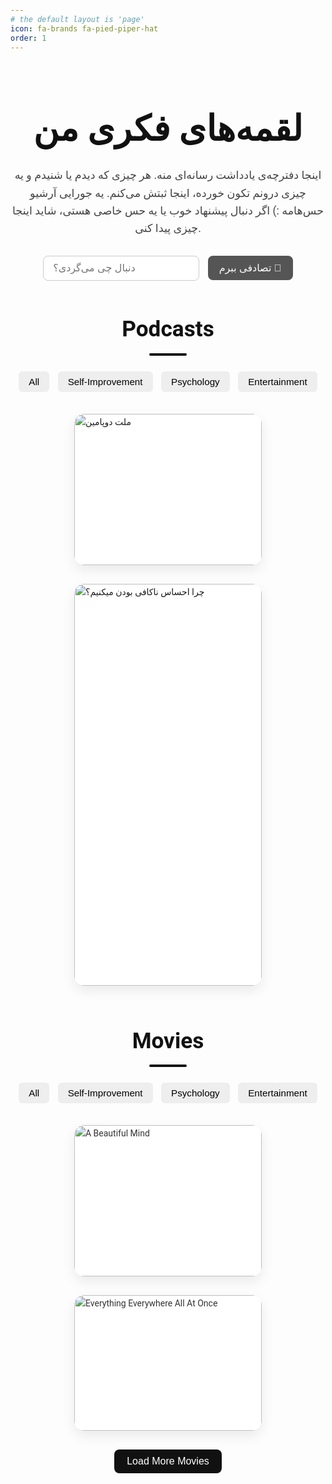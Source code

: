 ```yaml
---
# the default layout is 'page'
icon: fa-brands fa-pied-piper-hat
order: 1
---
```

<html lang="en">
<head>
  <meta charset="UTF-8" />
  <title>My Mind Snacks</title>
  <link href="https://fonts.googleapis.com/css2?family=Vazirmatn:wght@400;600&display=swap" rel="stylesheet">
  <style>
    body {
      font-family: 'Vazirmatn', 'Roboto', sans-serif;
      background: none;
      color: #333;
      line-height: 1.6;
      padding: 40px 20px;
    }
    header {
      text-align: center;
      margin-bottom: 30px;
    }
    header h1 {
      font-family: 'Vazirmatn', 'Roboto', sans-serif;
      font-size: 3.5rem;
      margin-bottom: 15px;
      color: #111;
    }
    header p.description {
      font-size: 1.1rem;
      color: #444;
      max-width: 700px;
      margin: 0 auto 30px;
    }
    .search-bar {
      text-align: center;
      margin-bottom: 40px;
    }
    .search-bar input {
      padding: 10px 15px;
      font-size: 1rem;
      border-radius: 8px;
      border: 1px solid #ccc;
      width: 250px;
      max-width: 90%;
    }
    .search-bar button {
      margin-left: 10px;
      padding: 10px 18px;
      font-size: 1rem;
      border-radius: 8px;
      background-color: #555;
      color: white;
      border: none;
      cursor: pointer;
    }
    section {
      margin-bottom: 60px;
    }
    section h2 {
      font-family: 'Vazirmatn', 'Roboto', sans-serif;
      margin-bottom: 20px;
      font-size: 2.2rem;
      text-align: center;
      color: #111;
      position: relative;
    }
    section h2::after {
      font-family: 'Vazirmatn', 'Roboto', sans-serif;
      content: "";
      display: block;
      width: 60px;
      height: 4px;
      background: #111;
      margin: 10px auto 0;
      border-radius: 2px;
    }
    .filter-buttons {
      text-align: center;
      margin-bottom: 30px;
    }
    .filter-buttons button {
      margin: 5px;
      padding: 8px 16px;
      font-family: 'Montserrat', sans-serif;
      font-size: 0.95rem;
      background: #eee;
      border: none;
      border-radius: 6px;
      cursor: pointer;
      transition: background-color 0.3s;
    }
    .filter-buttons button:hover {
      background-color: #ccc;
    }
    .cards-container { 
      display: flex;
      flex-wrap: wrap;
      justify-content: center;
      gap: 30px;
    }
    .card { 
      background: #fff;
      border-radius: 16px;
      box-shadow: 0 8px 20px rgba(0, 0, 0, 0.08);
      overflow: hidden;
      max-width: 300px;
      transition: transform 0.3s ease, box-shadow 0.3s ease;
      display: none;
    }
    .card.visible {
      display: block;
    }
    .card:hover {
      transform: translateY(-8px);
      box-shadow: 0 12px 24px rgba(0, 0, 0, 0.15);
    }
    .card img {
      width: 100%;
      height: auto;
      display: block;
    }
    .card-content {
      padding: 20px 18px;
    }
    .card-content h3 {
      margin-bottom: 12px;
      font-family: 'Montserrat', sans-serif;
      font-size: 1.4rem;
      color: #222;
    }
    .card-content p {
      font-size: 1rem;
      color: #555;
    }
    .card-content h3 a {
      font-family: 'Vazirmatn', sans-serif;
      font-weight: 600;
    }
    .card-content h3 a {
      text-decoration: none;
      color:rgb(187, 141, 14);
      transition: color 0.3s;
    }
    .card-content h3 a:hover {
      color:rgb(27, 111, 207);
    }
    .emotion-tag {
      display: inline-block;
      background-color: #fffae6;
      color: #6c4c01;
      border: 1px solid #ffe08a;
      border-left: 6px solid #ffbf00;
      border-radius: 12px;
      padding: 8px 14px;
      font-size: 0.95rem;
      font-family: 'Vazirmatn', sans-serif;
      font-weight: 500;
      margin-top: 14px;
      box-shadow: 0 2px 6px rgba(0, 0, 0, 0.05);
      max-width: 100%;
      word-break: break-word;
      line-height: 1.5;
    }
    .load-more {
      display: block;
      margin: 30px auto 0;
      padding: 10px 20px;
      font-size: 1rem;
      font-family: 'Montserrat', sans-serif;
      background-color: #111;
      color: white;
      border: none;
      border-radius: 8px;
      cursor: pointer;
      transition: background-color 0.3s;
    }
    .load-more:hover {
      background-color: #333;
    }
    @media (max-width: 768px) {
      .cards-container {
        flex-direction: column;
        align-items: center;
      }
    }
  </style>
</head>
<body>
  <header>
    <h1>لقمه‌های فکری من</h1>
    <p class="description">
      اینجا دفترچه‌ی یادداشت رسانه‌ای منه. هر چیزی که دیدم یا شنیدم و یه چیزی درونم تکون خورده، اینجا ثبتش می‌کنم. یه جورایی آرشیو حس‌هامه :) اگر دنبال پیشنهاد خوب یا یه حس خاصی هستی، شاید اینجا چیزی پیدا کنی.
    </p>
  </header>

  <div class="search-bar">
    <input id="searchBox" type="text" placeholder="دنبال چی می‌گردی؟" onkeyup="searchCards()" />
    <button onclick="pickRandomCard()">تصادفی ببرم 🎲</button>
  </div>

  <section id="podcasts">
    <h2>Podcasts</h2>
    <div class="filter-buttons">
      <button onclick="filterCards('podcast-cards', 'all')">All</button>
      <button onclick="filterCards('podcast-cards', 'self')">Self-Improvement</button>
      <button onclick="filterCards('podcast-cards', 'psych')">Psychology</button>
      <button onclick="filterCards('podcast-cards', 'ent')">Entertainment</button>
    </div>
    <div class="cards-container" id="podcast-cards">
      <div class="card visible" data-category="self">
        <a href="https://bpluspodcast.com/podcast/seventh-season/%d9%85%d9%84%d8%aa-%d8%af%d9%88%d9%be%d8%a7%d9%85%db%8c%d9%86-%d9%be%db%8c%d8%af%d8%a7%da%a9%d8%b1%d8%af%d9%86-%d8%aa%d8%b9%d8%a7%d8%af%d9%84-%d8%af%d8%b1-%d8%b9%d8%b5%d8%b1-%d9%84%d8%b0%d8%aa/" target="_blank">
          <img src="https://bpluspodcast.com/wp-content/uploads/2025/03/E104-Main.png" alt="ملت دوپامین">
        </a>
        <div class="card-content">
          <h3><a href="https://bpluspodcast.com/podcast/seventh-season/%d9%85%d9%84%d8%aa-%d8%af%d9%88%d9%be%d8%a7%d9%85%db%8c%d9%86-%d9%be%db%8c%d8%af%d8%a7%da%a9%d8%b1%d8%af%d9%86-%d8%aa%d8%b9%d8%a7%d8%af%d9%84-%d8%af%d8%b1-%d8%b9%d8%b5%d8%b1-%d9%84%d8%b0%d8%aa/" target="_blank">ملت دوپامین</a></h3>
          <p>یکی از بهترین اپیزود هایی که وقتی گوش کردم دیدم چقدر منم ! مخصوصا قسمت الاکلنگ</p>
        </div>
      </div>
      <div class="card visible" data-category="self">
        <a href="https://castbox.fm/episode/id5278661-id574121324?country=gb" target="_blank">
          <img src="https://locomo.tips/podcast/ep8.jpg" alt="چرا احساس ناکافی بودن میکنیم؟">
        </a>
        <div class="card-content">
          <h3><a href="https://castbox.fm/episode/id5278661-id574121324?country=gb" target="_blank">چرا احساس ناکافی بودن میکنیم؟</a></h3>
          <p>این اپیزود شاهکاره چرا که دست گذاشته روی بزرکترین مسئله و بنیادی ترین مشکل بیشتر آدم ها مخصوصا برای ما که از فرهنگی میایم که این حس ناکافی بودن رو بشدت ساخته و پرداخته و خیلی چیزهامون بر پایه اشتباه ایجاد این حس درگیران ایجاد شده.</p>
          <p class="emotion-tag">🧠 حس‌برانگیز و ذهن‌درگیرکن، مخصوص وقتایی که دلت می‌خواد با خودت خلوت کنی</p>

        </div>
      </div>
    </div>
    <button class="load-more" onclick="loadMore('podcast-cards')">Load More Podcasts</button>
  </section>

  <section id="movies">
    <h2>Movies</h2>
    <div class="filter-buttons">
      <button onclick="filterCards('movie-cards', 'all')">All</button>
      <button onclick="filterCards('movie-cards', 'self')">Self-Improvement</button>
      <button onclick="filterCards('movie-cards', 'psych')">Psychology</button>
      <button onclick="filterCards('movie-cards', 'ent')">Entertainment</button>
    </div>
    <div class="cards-container" id="movie-cards">
      <div class="card visible" data-category="psych">
        <img src="https://encrypted-tbn3.gstatic.com/images?q=tbn:ANd9GcRXRbfRmmJ2oDyxNvHmg6_H_2NPPjABRFGjTaPICCdTlDj_WagxFqAXB52NFAcYV4lq8STXnw" alt="A Beautiful Mind">
        <div class="card-content">
          <h3>Enemy</h3>
          <p>هیچی نمیگم فقط برید و این فیلم رو ببینید ،‌به هیچعنوان  هم راجبش نخونید قبل دیدن</p>
        </div>
      </div>
      <div class="card visible" data-category="ent">
        <img src="https://lumiere-a.akamaihd.net/v1/images/p_walle_19753_69f7ff00.jpeg" alt="Everything Everywhere All At Once">
        <div class="card-content">
          <h3>WALL-E</h3>
          <p>مگر میشود وال ای رو ندید!! حتما حتما دستمال هم کنارتون باشه </p>
        </div>
      </div>
      <div class="card" data-category="self">
        <img src="https://encrypted-tbn0.gstatic.com/images?q=tbn:ANd9GcSW5mDPXOgS6E_2LJECbHxPT1x6s9Dv__YWcdkPw4Qr7lJ3QK3D7TXko5fj_D9ng1ka1prv" alt="The Pursuit of Happyness">
        <div class="card-content">
          <h3>The Pursuit of Happyness</h3>
          <p>Based on a true story, this film follows one man’s determination to create a better future for himself and his son.</p>
        </div>
      </div>
    </div>
    <button class="load-more" onclick="loadMore('movie-cards')">Load More Movies</button>
  </section>

  <script>
    function loadMore(sectionId) {
      const section = document.getElementById(sectionId);
      const hiddenCards = section.querySelectorAll('.card:not(.visible)');
      for (let i = 0; i < 6 && i < hiddenCards.length; i++) {
        hiddenCards[i].classList.add('visible');
      }
      if (section.querySelectorAll('.card:not(.visible)').length === 0) {
        section.nextElementSibling.style.display = 'none';
      }
    }

    function filterCards(containerId, category) {
      const container = document.getElementById(containerId);
      const cards = container.querySelectorAll('.card');
      cards.forEach(card => {
        const match = category === 'all' || card.dataset.category === category;
        card.style.display = match && card.classList.contains('visible') ? 'block' : 'none';
      });
    }

    document.addEventListener('DOMContentLoaded', () => {
      loadMore('podcast-cards');
      loadMore('movie-cards');
    });
  </script>

  <script>
    function loadMore(sectionId) {
      const section = document.getElementById(sectionId);
      const hiddenCards = section.querySelectorAll('.card:not(.visible)');
      for (let i = 0; i < 6 && i < hiddenCards.length; i++) {
        hiddenCards[i].classList.add('visible');
      }
      if (section.querySelectorAll('.card:not(.visible)').length === 0) {
        section.nextElementSibling.style.display = 'none';
      }
    }

    function filterCards(containerId, category) {
      const container = document.getElementById(containerId);
      const cards = container.querySelectorAll('.card');
      cards.forEach(card => {
        const match = category === 'all' || card.dataset.category === category;
        card.style.display = match && card.classList.contains('visible') ? 'block' : 'none';
      });
    }

    function searchCards() {
      const input = document.getElementById('searchBox').value.toLowerCase();
      const cards = document.querySelectorAll('.card');
      cards.forEach(card => {
        const text = card.textContent.toLowerCase();
        card.style.display = text.includes(input) && card.classList.contains('visible') ? 'block' : 'none';
      });
    }

    function pickRandomCard() {
      const visibleCards = Array.from(document.querySelectorAll('.card.visible')).filter(c => c.style.display !== 'none');
      if (visibleCards.length === 0) return;
      const randomCard = visibleCards[Math.floor(Math.random() * visibleCards.length)];
      window.scrollTo({
        top: randomCard.offsetTop - 100,
        behavior: 'smooth'
      });
      randomCard.style.boxShadow = '0 0 0 4px #ffbf00';
      setTimeout(() => {
        randomCard.style.boxShadow = '';
      }, 2000);
    }

    document.addEventListener('DOMContentLoaded', () => {
      loadMore('podcast-cards');
      loadMore('movie-cards');
    });
  </script>


</body>
</html>
